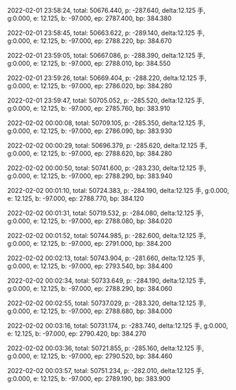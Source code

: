 2022-02-01 23:58:24, total: 50676.440, p: -287.640, delta:12.125 手, g:0.000, e: 12.125, b: -97.000, ep: 2787.400, bp: 384.380

2022-02-01 23:58:45, total: 50663.622, p: -289.140, delta:12.125 手, g:0.000, e: 12.125, b: -97.000, ep: 2788.220, bp: 384.670

2022-02-01 23:59:05, total: 50667.086, p: -288.390, delta:12.125 手, g:0.000, e: 12.125, b: -97.000, ep: 2788.010, bp: 384.550

2022-02-01 23:59:26, total: 50669.404, p: -288.220, delta:12.125 手, g:0.000, e: 12.125, b: -97.000, ep: 2786.020, bp: 384.280

2022-02-01 23:59:47, total: 50705.052, p: -285.520, delta:12.125 手, g:0.000, e: 12.125, b: -97.000, ep: 2785.760, bp: 383.910

2022-02-02 00:00:08, total: 50709.105, p: -285.350, delta:12.125 手, g:0.000, e: 12.125, b: -97.000, ep: 2786.090, bp: 383.930

2022-02-02 00:00:29, total: 50696.379, p: -285.620, delta:12.125 手, g:0.000, e: 12.125, b: -97.000, ep: 2788.620, bp: 384.280

2022-02-02 00:00:50, total: 50741.600, p: -283.230, delta:12.125 手, g:0.000, e: 12.125, b: -97.000, ep: 2788.290, bp: 383.940

2022-02-02 00:01:10, total: 50724.383, p: -284.190, delta:12.125 手, g:0.000, e: 12.125, b: -97.000, ep: 2788.770, bp: 384.120

2022-02-02 00:01:31, total: 50719.532, p: -284.080, delta:12.125 手, g:0.000, e: 12.125, b: -97.000, ep: 2788.080, bp: 384.020

2022-02-02 00:01:52, total: 50744.985, p: -282.600, delta:12.125 手, g:0.000, e: 12.125, b: -97.000, ep: 2791.000, bp: 384.200

2022-02-02 00:02:13, total: 50743.904, p: -281.660, delta:12.125 手, g:0.000, e: 12.125, b: -97.000, ep: 2793.540, bp: 384.400

2022-02-02 00:02:34, total: 50733.649, p: -284.190, delta:12.125 手, g:0.000, e: 12.125, b: -97.000, ep: 2788.290, bp: 384.060

2022-02-02 00:02:55, total: 50737.029, p: -283.320, delta:12.125 手, g:0.000, e: 12.125, b: -97.000, ep: 2788.680, bp: 384.000

2022-02-02 00:03:16, total: 50731.174, p: -283.740, delta:12.125 手, g:0.000, e: 12.125, b: -97.000, ep: 2790.420, bp: 384.270

2022-02-02 00:03:36, total: 50721.855, p: -285.160, delta:12.125 手, g:0.000, e: 12.125, b: -97.000, ep: 2790.520, bp: 384.460

2022-02-02 00:03:57, total: 50751.234, p: -282.010, delta:12.125 手, g:0.000, e: 12.125, b: -97.000, ep: 2789.190, bp: 383.900